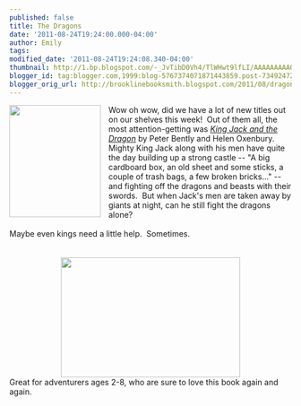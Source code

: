 ```yaml
---
published: false
title: The Dragons
date: '2011-08-24T19:24:00.000-04:00'
author: Emily
tags: 
modified_date: '2011-08-24T19:24:08.340-04:00'
thumbnail: http://1.bp.blogspot.com/-_JvTibD0Vh4/TlWHwt9lfLI/AAAAAAAAAQ8/M4spdyD1F-c/s72-c/9780803736986.jpg
blogger_id: tag:blogger.com,1999:blog-5767374071871443859.post-734924724102558928
blogger_orig_url: http://brooklinebooksmith.blogspot.com/2011/08/dragons.html
---
```


<div class="separator" style="clear: both; text-align: center;"><a href="http://1.bp.blogspot.com/-_JvTibD0Vh4/TlWHwt9lfLI/AAAAAAAAAQ8/M4spdyD1F-c/s1600/9780803736986.jpg" imageanchor="1" style="clear: left; cssfloat: left; float: left; margin-bottom: 1em; margin-right: 1em;"><img border="0" height="200" qaa="true" src="http://1.bp.blogspot.com/-_JvTibD0Vh4/TlWHwt9lfLI/AAAAAAAAAQ8/M4spdyD1F-c/s200/9780803736986.jpg" width="163" /></a></div>Wow oh wow, did we have a lot of new titles out on our shelves this week!&nbsp; Out of them all, the most attention-getting was <em><a href="http://www.brooklinebooksmith-shop.com/book/9780803736986">King Jack and the Dragon</a></em> by Peter Bently and Helen Oxenbury.&nbsp; Mighty King Jack along with his men have quite the day&nbsp;building up a strong castle -- "A big cardboard box, an old sheet and some sticks, a couple of trash bags, a few broken bricks..." -- and fighting off the dragons and beasts with their swords.&nbsp; But when Jack's men are taken away by giants at night, can he still fight the dragons alone?&nbsp; <br /><br />Maybe even kings need a little help.&nbsp; Sometimes. <br /><br /><br /><div class="separator" style="clear: both; text-align: center;"><a href="http://1.bp.blogspot.com/-WSAAFW0kt_w/TlWH3jDRnUI/AAAAAAAAARA/23NFdF8Jvxs/s1600/5801-1.jpg" imageanchor="1" style="margin-left: 1em; margin-right: 1em;"><img border="0" height="214" qaa="true" src="http://1.bp.blogspot.com/-WSAAFW0kt_w/TlWH3jDRnUI/AAAAAAAAARA/23NFdF8Jvxs/s320/5801-1.jpg" width="320" /></a></div>Great for adventurers ages 2-8, who are sure to love this book again and again.